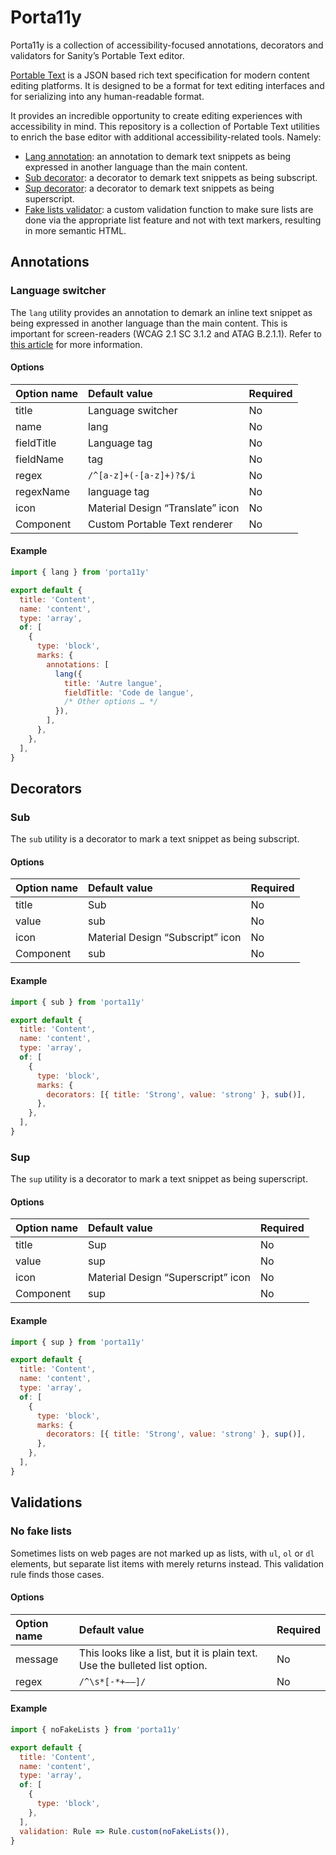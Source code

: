 # Porta11y

Porta11y is a collection of accessibility-focused annotations, decorators and validators for Sanity’s Portable Text editor.

[Portable Text](https://www.sanity.io/guides/introduction-to-portable-text) is a JSON based rich text specification for modern content editing platforms. It is designed to be a format for text editing interfaces and for serializing into any human-readable format.

It provides an incredible opportunity to create editing experiences with accessibility in mind. This repository is a collection of Portable Text utilities to enrich the base editor with additional accessibility-related tools. Namely:

- [Lang annotation](#language-switcher): an annotation to demark text snippets as being expressed in another language than the main content.
- [Sub decorator](#sub): a decorator to demark text snippets as being subscript.
- [Sup decorator](#sup): a decorator to demark text snippets as being superscript.
- [Fake lists validator](#no-fake-lists): a custom validation function to make sure lists are done via the appropriate list feature and not with text markers, resulting in more semantic HTML.

## Annotations

### Language switcher

The `lang` utility provides an annotation to demark an inline text snippet as being expressed in another language than the main content. This is important for screen-readers (WCAG 2.1 SC 3.1.2 and ATAG B.2.1.1). Refer to [this article](https://kittygiraudel.com/2022/07/25/international-content-with-sanity-portable-text/) for more information.

#### Options

| Option name | Default value                    | Required |
| :---------- | :------------------------------- | :------- |
| title       | Language switcher                | No       |
| name        | lang                             | No       |
| fieldTitle  | Language tag                     | No       |
| fieldName   | tag                              | No       |
| regex       | `/^[a-z]+(-[a-z]+)?$/i`          | No       |
| regexName   | language tag                     | No       |
| icon        | Material Design “Translate” icon | No       |
| Component   | Custom Portable Text renderer    | No       |

#### Example

```js
import { lang } from 'porta11y'

export default {
  title: 'Content',
  name: 'content',
  type: 'array',
  of: [
    {
      type: 'block',
      marks: {
        annotations: [
          lang({
            title: 'Autre langue',
            fieldTitle: 'Code de langue',
            /* Other options … */
          }),
        ],
      },
    },
  ],
}
```

## Decorators

### Sub

The `sub` utility is a decorator to mark a text snippet as being subscript.

#### Options

| Option name | Default value                    | Required |
| :---------- | :------------------------------- | :------- |
| title       | Sub                              | No       |
| value       | sub                              | No       |
| icon        | Material Design “Subscript” icon | No       |
| Component   | sub                              | No       |

#### Example

```js
import { sub } from 'porta11y'

export default {
  title: 'Content',
  name: 'content',
  type: 'array',
  of: [
    {
      type: 'block',
      marks: {
        decorators: [{ title: 'Strong', value: 'strong' }, sub()],
      },
    },
  ],
}
```

### Sup

The `sup` utility is a decorator to mark a text snippet as being superscript.

#### Options

| Option name | Default value                      | Required |
| :---------- | :--------------------------------- | :------- |
| title       | Sup                                | No       |
| value       | sup                                | No       |
| icon        | Material Design “Superscript” icon | No       |
| Component   | sup                                | No       |

#### Example

```js
import { sup } from 'porta11y'

export default {
  title: 'Content',
  name: 'content',
  type: 'array',
  of: [
    {
      type: 'block',
      marks: {
        decorators: [{ title: 'Strong', value: 'strong' }, sup()],
      },
    },
  ],
}
```

## Validations

### No fake lists

Sometimes lists on web pages are not marked up as lists, with `ul`, `ol` or `dl` elements, but separate list items with merely returns instead. This validation rule finds those cases.

#### Options

| Option name | Default value | Required |
| :-- | :-- | :-- |
| message | This looks like a list, but it is plain text. Use the bulleted list option. | No |
| regex | `/^\s*[-*+–—]/` | No |

#### Example

```js
import { noFakeLists } from 'porta11y'

export default {
  title: 'Content',
  name: 'content',
  type: 'array',
  of: [
    {
      type: 'block',
    },
  ],
  validation: Rule => Rule.custom(noFakeLists()),
}
```
